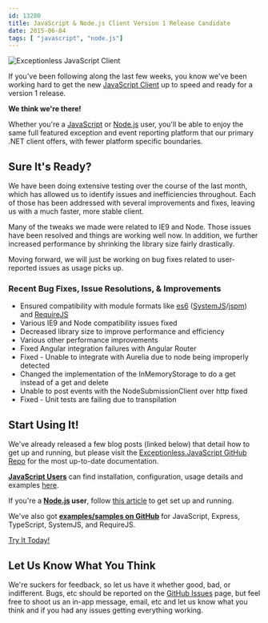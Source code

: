 ```yaml
---
id: 13280
title: JavaScript & Node.js Client Version 1 Release Candidate
date: 2015-06-04
tags: [ "javascript", "node.js"]
---
```

![Exceptionless JavaScript Client](/assets/img/news/javascript-release-candidate.jpg)

If you've been following along the last few weeks, you know we've been working hard to get the new <a href="/javascript-client-available-for-preview-testing/" target="_blank">JavaScript Client</a> up to speed and ready for a version 1 release.

**We think we're there!**

Whether you're a <a href="/javascript-client-demo-exceptionless/" target="_blank">JavaScript</a> or <a href="/exceptionless-node-js-javascript-client-demo/" target="_blank">Node.js</a> user, you'll be able to enjoy the same full featured exception and event reporting platform that our primary .NET client offers, with fewer platform specific boundaries.<!--more-->

## Sure It's Ready?

We have been doing extensive testing over the course of the last month, which has allowed us to identify issues and inefficiencies throughout. Each of those has been addressed with several improvements and fixes, leaving us with a much faster, more stable client.

Many of the tweaks we made were related to IE9 and Node. Those issues have been resolved and things are working well now. In addition, we further increased performance by shrinking the library size fairly drastically.

Moving forward, we will just be working on bug fixes related to user-reported issues as usage picks up.

### Recent Bug Fixes, Issue Resolutions, & Improvements

* Ensured compatibility with module formats like <a href="http://wiki.ecmascript.org/doku.php?id=harmony:specification_drafts" target="_blank">es6</a> (<a href="https://github.com/systemjs/systemjs" target="_blank">SystemJS</a>/<a href="http://jspm.io/" target="_blank">jspm</a>) and <a href="http://requirejs.org/" target="_blank">RequireJS</a>
* Various IE9 and Node compatibility issues fixed
* Decreased library size to improve performance and efficiency
* Various other performance improvements
* Fixed Angular integration failures with Angular Router
* Fixed - Unable to integrate with Aurelia due to node being improperly detected
* Changed the implementation of the InMemoryStorage to do a get instead of a get and delete
* Unable to post events with the NodeSubmissionClient over http fixed
* Fixed - Unit tests are failing due to transpilation

## Start Using It!

We've already released a few blog posts (linked below) that detail how to get up and running, but please visit the <a href="https://github.com/exceptionless/Exceptionless.JavaScript" target="_blank">Exceptionless.JavaScript GitHub Repo</a> for the most up-to-date documentation.

**<a href="/javascript-client-demo-exceptionless/" target="_blank">JavaScript Users</a>** can find installation, configuration, usage details and examples <a href="/javascript-client-demo-exceptionless/" target="_blank">here</a>.

If you're a **<a href="/exceptionless-node-js-javascript-client-demo/" target="_blank">Node.js</a> user**, follow <a href="/exceptionless-node-js-javascript-client-demo/" target="_blank">this article</a> to get set up and running.

We've also got <a href="https://github.com/exceptionless/Exceptionless.JavaScript/tree/master/example" target="_blank">**examples/samples on GitHub**</a> for JavaScript, Express, TypeScript, SystemJS, and RequireJS.

<div class="signup center">
  <a class="btn btn-large btn-primary" href="https://github.com/exceptionless/Exceptionless.JavaScript">Try It Today!</a>
</div>

## Let Us Know What You Think

We're suckers for feedback, so let us have it whether good, bad, or indifferent. Bugs, etc should be reported on the <a href="https://github.com/exceptionless/Exceptionless.JavaScript/issues" target="_blank">GitHub Issues</a> page, but feel free to shoot us an in-app message, email, etc and let us know what you think and if you had any issues getting everything working.
